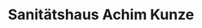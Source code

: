 ---
title: "Sanitätshaus Achim Kunze"
url: /wiesbaden/sanitaetshaus-achim-kunze/
shop: Sanitätshaus
---